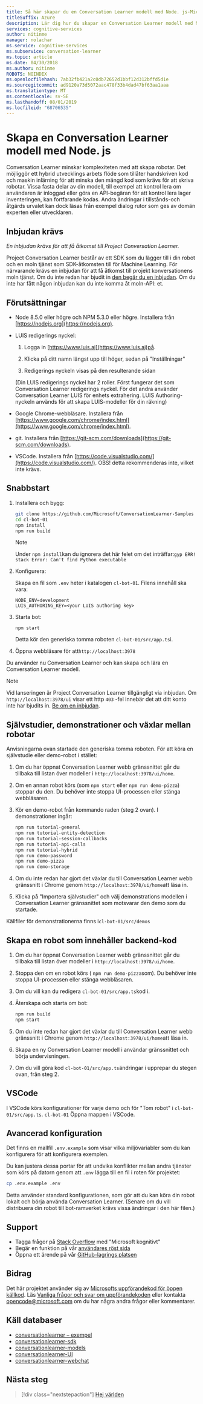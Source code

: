 ```yaml
---
title: Så här skapar du en Conversation Learner modell med Node. js-Microsoft Cognitive Services | Microsoft Docs
titleSuffix: Azure
description: Lär dig hur du skapar en Conversation Learner modell med Node. js.
services: cognitive-services
author: nitinme
manager: nolachar
ms.service: cognitive-services
ms.subservice: conversation-learner
ms.topic: article
ms.date: 04/30/2018
ms.author: nitinme
ROBOTS: NOINDEX
ms.openlocfilehash: 7ab32fb421a2c0db72652d1bbf12d312bffd5d1e
ms.sourcegitcommit: ad9120a73d5072aac478f33b4dad47bf63aa1aaa
ms.translationtype: MT
ms.contentlocale: sv-SE
ms.lasthandoff: 08/01/2019
ms.locfileid: "68706535"
---
```

# <a name="create-a-conversation-learner-model-using-nodejs"></a>Skapa en Conversation Learner modell med Node. js

Conversation Learner minskar komplexiteten med att skapa robotar. Det möjliggör ett hybrid utvecklings arbets flöde som tillåter handskriven kod och maskin inlärning för att minska den mängd kod som krävs för att skriva robotar. Vissa fasta delar av din modell, till exempel att kontrol lera om användaren är inloggad eller göra en API-begäran för att kontrol lera lager inventeringen, kan fortfarande kodas. Andra ändringar i tillstånds-och åtgärds urvalet kan dock läsas från exempel dialog rutor som ges av domän experten eller utvecklaren.

## <a name="invitation-required"></a>Inbjudan krävs

*En inbjudan krävs för att få åtkomst till Project Conversation Learner.*

Project Conversation Learner består av ett SDK som du lägger till i din robot och en moln tjänst som SDK-åtkomsten till för Machine Learning.  För närvarande krävs en inbjudan för att få åtkomst till projekt konversationens moln tjänst.  Om du inte redan har bjudit in [den begär du en inbjudan](https://aka.ms/conversation-learner-request-invite).  Om du inte har fått någon inbjudan kan du inte komma åt moln-API: et.

## <a name="prerequisites"></a>Förutsättningar

- Node 8.5.0 eller högre och NPM 5.3.0 eller högre. Installera från [https://nodejs.org](https://nodejs.org).
  
- LUIS redigerings nyckel:

  1. Logga in [https://www.luis.ai](https://www.luis.ai)på.

  2. Klicka på ditt namn längst upp till höger, sedan på "Inställningar"

  3. Redigerings nyckeln visas på den resulterande sidan

  (Din LUIS redigerings nyckel har 2 roller.  Först fungerar det som Conversation Learner redigerings nyckel.  För det andra använder Conversation Learner LUIS för enhets extrahering. LUIS Authoring-nyckeln används för att skapa LUIS-modeller för din räkning)

- Google Chrome-webbläsare. Installera från [https://www.google.com/chrome/index.html](https://www.google.com/chrome/index.html).

- git. Installera från [https://git-scm.com/downloads](https://git-scm.com/downloads).

- VSCode. Installera från [https://code.visualstudio.com/](https://code.visualstudio.com/). OBS! detta rekommenderas inte, vilket inte krävs.

## <a name="quick-start"></a>Snabbstart 

1. Installera och bygg:

    ```bash    
    git clone https://github.com/Microsoft/ConversationLearner-Samples cl-bot-01
    cd cl-bot-01
    npm install
    npm run build
    ```

    > [!NOTE]
    > Under `npm install`kan du ignorera det här felet om det inträffar:`gyp ERR! stack Error: Can't find Python executable`

2. Konfigurera:

   Skapa en fil som `.env` heter i katalogen `cl-bot-01`.  Filens innehåll ska vara:

   ```
   NODE_ENV=development
   LUIS_AUTHORING_KEY=<your LUIS authoring key>
   ```

3. Starta bot:

    ```
    npm start
    ```

    Detta kör den generiska tomma roboten `cl-bot-01/src/app.ts`i.

3. Öppna webbläsare för att`http://localhost:3978`

Du använder nu Conversation Learner och kan skapa och lära en Conversation Learner modell.  

> [!NOTE]
> Vid lanseringen är Project Conversation Learner tillgängligt via inbjudan.  Om `http://localhost:3978/ui` visar ett http `403` -fel innebär det att ditt konto inte har bjudits in.  [Be om en inbjudan](https://aka.ms/conversation-learner-request-invite).

## <a name="tutorials-demos-and-switching-between-bots"></a>Självstudier, demonstrationer och växlar mellan robotar

Anvisningarna ovan startade den generiska tomma roboten.  För att köra en självstudie eller demo-robot i stället:

1. Om du har öppnat Conversation Learner webb gränssnittet går du tillbaka till listan över modeller i `http://localhost:3978/ui/home`.
    
2. Om en annan robot körs (som `npm start` eller `npm run demo-pizza`) stoppar du den.  Du behöver inte stoppa UI-processen eller stänga webbläsaren.

3. Kör en demo-robot från kommando raden (steg 2 ovan).  I demonstrationer ingår:

   ```bash
   npm run tutorial-general
   npm run tutorial-entity-detection
   npm run tutorial-session-callbacks
   npm run tutorial-api-calls
   npm run tutorial-hybrid
   npm run demo-password
   npm run demo-pizza
   npm run demo-storage
   ```

4. Om du inte redan har gjort det växlar du till Conversation Learner webb gränssnitt i Chrome genom `http://localhost:3978/ui/home`att läsa in. 

5. Klicka på "Importera självstudier" och välj demonstrations modellen i Conversation Learner gränssnittet som motsvarar den demo som du startade.

Källfiler för demonstrationerna finns i`cl-bot-01/src/demos`

## <a name="create-a-bot-which-includes-back-end-code"></a>Skapa en robot som innehåller backend-kod

1. Om du har öppnat Conversation Learner webb gränssnittet går du tillbaka till listan över modeller i `http://localhost:3978/ui/home`.
    
2. Stoppa den om en robot körs ( `npm run demo-pizza`som).  Du behöver inte stoppa UI-processen eller stänga webbläsaren.

3. Om du vill kan du redigera `cl-bot-01/src/app.ts`kod i.

4. Återskapa och starta om bot:

    ```bash    
    npm run build
    npm start
    ```

5. Om du inte redan har gjort det växlar du till Conversation Learner webb gränssnitt i Chrome genom `http://localhost:3978/ui/home`att läsa in. 

6. Skapa en ny Conversation Learner modell i användar gränssnittet och börja undervisningen.

7. Om du vill göra kod `cl-bot-01/src/app.ts`ändringar i upprepar du stegen ovan, från steg 2.

## <a name="vscode"></a>VSCode

I VSCode körs konfigurationer för varje demo och för "Tom robot" i `cl-bot-01/src/app.ts`.  `cl-bot-01` Öppna mappen i VSCode.

## <a name="advanced-configuration"></a>Avancerad konfiguration

Det finns en mallfil `.env.example` som visar vilka miljövariabler som du kan konfigurera för att konfigurera exemplen.

Du kan justera dessa portar för att undvika konflikter mellan andra tjänster som körs på datorn genom att `.env` lägga till en fil i roten för projektet:

```bash
cp .env.example .env
```

Detta använder standard konfigurationen, som gör att du kan köra din robot lokalt och börja använda Conversation Learner.  (Senare om du vill distribuera din robot till bot-ramverket krävs vissa ändringar i den här filen.)

## <a name="support"></a>Support

- Tagga frågor på [Stack Overflow](https://stackoverflow.com) med "Microsoft kognitivt"
- Begär en funktion på vår [användares röst sida](https://aka.ms/conversation-learner-uservoice)
- Öppna ett ärende på vår [GitHub-lagrings platsen](https://github.com/Microsoft/ConversationLearner-Samples)

## <a name="contributing"></a>Bidrag

Det här projektet använder sig av [Microsofts uppförandekod för öppen källkod](https://opensource.microsoft.com/codeofconduct/). Läs [Vanliga frågor och svar om uppförandekoden](https://opensource.microsoft.com/codeofconduct/faq/) eller kontakta [opencode@microsoft.com](mailto:opencode@microsoft.com) om du har några andra frågor eller kommentarer.

## <a name="source-repositories"></a>Käll databaser

- [conversationlearner – exempel](https://github.com/Microsoft/ConversationLearner-Samples)
- [conversationlearner-sdk](https://github.com/Microsoft/ConversationLearner-SDK)
- [conversationlearner-models](https://github.com/Microsoft/ConversationLearner-Models)
- [conversationlearner-UI](https://github.com/Microsoft/ConversationLearner-UI)
- [conversationlearner-webchat](https://github.com/Microsoft/ConversationLearner-WebChat)

## <a name="next-steps"></a>Nästa steg

> [!div class="nextstepaction"]
> [Hej världen](./tutorials/01-hello-world.md)
